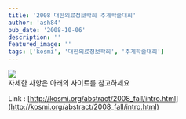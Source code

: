 ```yaml
---
title: '2008 대한의료정보학회 추계학술대회'
author: 'ash84'
pub_date: '2008-10-06'
description: ''
featured_image: ''
tags: ['kosmi', '대한의료정보학회', '추계학술대회']
---
```



![](http://ash84.net/wp-content/uploads/1/48ea25b30cab42C.jpg)  
 자세한 사항은 아래의 사이트를 참고하세요

 Link : [http://kosmi.org/abstract/2008_fall/intro.html](http://kosmi.org/abstract/2008_fall/intro.html)




